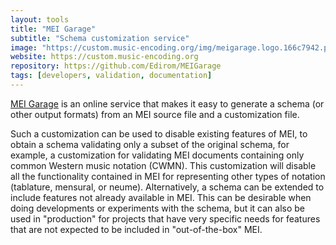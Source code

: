 ```yaml
---
layout: tools
title: "MEI Garage"
subtitle: "Schema customization service"
image: "https://custom.music-encoding.org/img/meigarage.logo.166c7942.png"
website: https://custom.music-encoding.org
repository: https://github.com/Edirom/MEIGarage
tags: [developers, validation, documentation]
---
```


[MEI Garage](http://custom.music-encoding.org) is an online service that makes it easy to generate a schema (or other output formats) from an MEI source file and a customization file.

Such a customization can be used to disable existing features of MEI, to obtain a schema validating only a subset of the original schema, for example, a customization for validating MEI documents containing only common Western music notation (CWMN). This customization will disable all the functionality contained in MEI for representing other types of notation (tablature, mensural, or neume). Alternatively, a schema can be extended to include features not already available in MEI. This can be desirable when doing developments or experiments with the schema, but it can also be used in "production" for projects that have very specific needs for features that are not expected to be included in "out-of-the-box" MEI.

